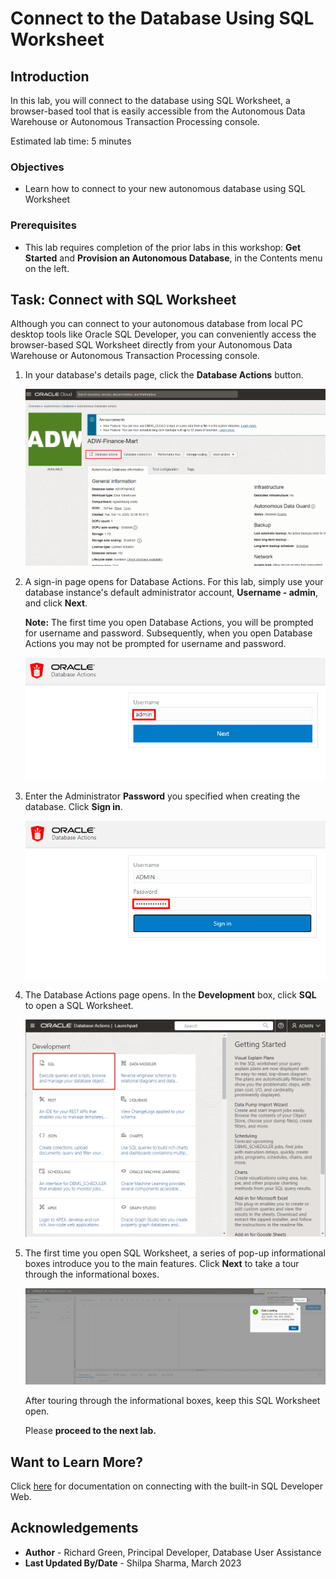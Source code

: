 # Connect to the Database Using SQL Worksheet

## Introduction

In this lab, you will connect to the database using SQL Worksheet, a browser-based tool that is easily accessible from the Autonomous Data Warehouse or Autonomous Transaction Processing console.

Estimated lab time: 5 minutes

### Objectives

-   Learn how to connect to your new autonomous database using SQL Worksheet

### Prerequisites

-   This lab requires completion of the prior labs in this workshop: **Get Started** and **Provision an Autonomous Database**, in the Contents menu on the left.

## Task: Connect with SQL Worksheet

Although you can connect to your autonomous database from local PC desktop tools like Oracle SQL Developer, you can conveniently access the browser-based SQL Worksheet directly from your Autonomous Data Warehouse or Autonomous Transaction Processing console.

1. In your database's details page, click the **Database Actions** button.

    ![Click the Database Actions button](./images/click-database-actions-button.png " ")

2. A sign-in page opens for Database Actions. For this lab, simply use your database instance's default administrator account, **Username - admin**, and click **Next**.

    **Note:** The first time you open Database Actions, you will be prompted for username and password. Subsequently, when you open Database Actions you may not be prompted for username and password.

    ![Enter the admin username.](./images/enter-admin-username.png " ")

3. Enter the Administrator **Password** you specified when creating the database. Click **Sign in**.

     ![Enter the admin password.](./images/enter-admin-password.png " ")

4. The Database Actions page opens. In the **Development** box, click **SQL** to open a SQL Worksheet.

    ![Click on SQL.](./images/click-sql.png " ")

5. The first time you open SQL Worksheet, a series of pop-up informational boxes introduce you to the main features. Click **Next** to take a tour through the informational boxes.

    ![Click Next to take tour.](./images/click-next-to-take-tour.png " ")

    After touring through the informational boxes, keep this SQL Worksheet open.

    Please **proceed to the next lab.**

## Want to Learn More?

Click [here](https://docs.oracle.com/en/cloud/paas/autonomous-data-warehouse-cloud/user/sql-developer-web.html#GUID-102845D9-6855-4944-8937-5C688939610F) for documentation on connecting with the built-in SQL Developer Web.

## Acknowledgements

- **Author** - Richard Green, Principal Developer, Database User Assistance
- **Last Updated By/Date** - Shilpa Sharma, March 2023
